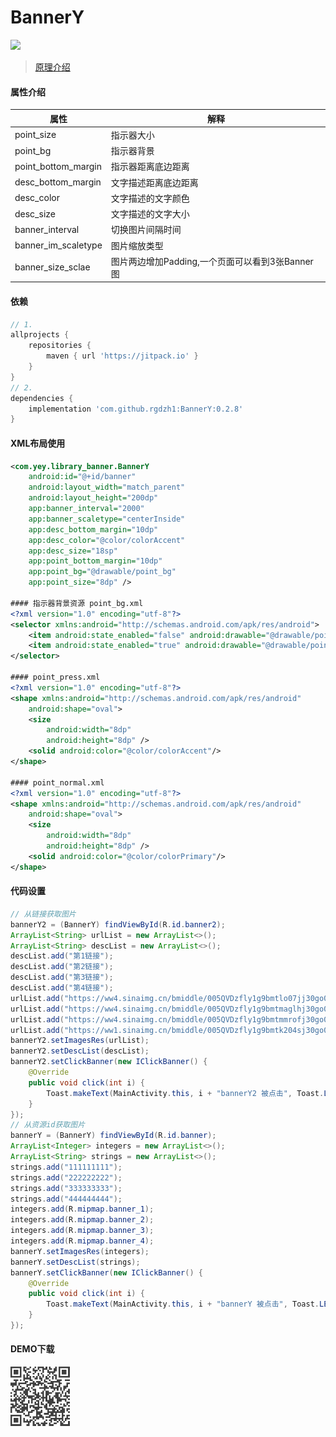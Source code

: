 # BannerY
[![](https://jitpack.io/v/rgdzh1/BannerY.svg)](https://jitpack.io/#rgdzh1/BannerY)
> [原理介绍](https://blog.csdn.net/MoLiao2046/article/details/105918542)
#### 属性介绍
| 属性 |   解释   |
| --- | -------- |
|point_size|指示器大小|
|point_bg|指示器背景|
|point_bottom_margin|指示器距离底边距离|
|desc_bottom_margin|文字描述距离底边距离|
|desc_color|文字描述的文字颜色|
|desc_size|文字描述的文字大小|
|banner_interval|切换图片间隔时间|
|banner_im_scaletype|图片缩放类型|
|banner_size_sclae|图片两边增加Padding,一个页面可以看到3张Banner图|
#### 依赖
```groovy
// 1.
allprojects {
    repositories {
        maven { url 'https://jitpack.io' }
    }
}
// 2.
dependencies {
    implementation 'com.github.rgdzh1:BannerY:0.2.8'
}
```
#### XML布局使用
```xml
<com.yey.library_banner.BannerY
    android:id="@+id/banner"
    android:layout_width="match_parent"
    android:layout_height="200dp"
    app:banner_interval="2000"
    app:banner_scaletype="centerInside"
    app:desc_bottom_margin="10dp"
    app:desc_color="@color/colorAccent"
    app:desc_size="18sp"
    app:point_bottom_margin="10dp"
    app:point_bg="@drawable/point_bg"
    app:point_size="8dp" />

#### 指示器背景资源 point_bg.xml
<?xml version="1.0" encoding="utf-8"?>
<selector xmlns:android="http://schemas.android.com/apk/res/android">
    <item android:state_enabled="false" android:drawable="@drawable/point_normal"/>
    <item android:state_enabled="true" android:drawable="@drawable/point_press"/>
</selector>

#### point_press.xml
<?xml version="1.0" encoding="utf-8"?>
<shape xmlns:android="http://schemas.android.com/apk/res/android"
    android:shape="oval">
    <size
        android:width="8dp"
        android:height="8dp" />
    <solid android:color="@color/colorAccent"/>
</shape>

#### point_normal.xml
<?xml version="1.0" encoding="utf-8"?>
<shape xmlns:android="http://schemas.android.com/apk/res/android"
    android:shape="oval">
    <size
        android:width="8dp"
        android:height="8dp" />
    <solid android:color="@color/colorPrimary"/>
</shape>
```
#### 代码设置
```java
// 从链接获取图片
bannerY2 = (BannerY) findViewById(R.id.banner2);
ArrayList<String> urlList = new ArrayList<>();
ArrayList<String> descList = new ArrayList<>();
descList.add("第1链接");
descList.add("第2链接");
descList.add("第3链接");
descList.add("第4链接");
urlList.add("https://ww4.sinaimg.cn/bmiddle/005QVDzfly1g9bmtlo07jj30go0gp43w.jpg");
urlList.add("https://ww4.sinaimg.cn/bmiddle/005QVDzfly1g9bmtmaglhj30go0gp77x.jpg");
urlList.add("https://ww4.sinaimg.cn/bmiddle/005QVDzfly1g9bmtmmrofj30go0gpaen.jpg");
urlList.add("https://ww1.sinaimg.cn/bmiddle/005QVDzfly1g9bmtk204sj30go0gpjva.jpg");
bannerY2.setImagesRes(urlList);
bannerY2.setDescList(descList);
bannerY2.setClickBanner(new IClickBanner() {
    @Override
    public void click(int i) {
        Toast.makeText(MainActivity.this, i + "bannerY2 被点击", Toast.LENGTH_LONG).show();
    }
});
// 从资源id获取图片
bannerY = (BannerY) findViewById(R.id.banner);
ArrayList<Integer> integers = new ArrayList<>();
ArrayList<String> strings = new ArrayList<>();
strings.add("111111111");
strings.add("222222222");
strings.add("333333333");
strings.add("444444444");
integers.add(R.mipmap.banner_1);
integers.add(R.mipmap.banner_2);
integers.add(R.mipmap.banner_3);
integers.add(R.mipmap.banner_4);
bannerY.setImagesRes(integers);
bannerY.setDescList(strings);
bannerY.setClickBanner(new IClickBanner() {
    @Override
    public void click(int i) {
        Toast.makeText(MainActivity.this, i + "bannerY 被点击", Toast.LENGTH_LONG).show();
    }
});
```
#### DEMO下载
<img src="下载.png" style="zoom:50%">
